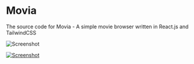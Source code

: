 # Movia
The source code for Movia - A simple movie browser written in React.js and TailwindCSS

![Screenshot](https://i.postimg.cc/vZdwZF9J/Screenshot-2025-06-10-000837.png)

[![Screenshot](https://i.ibb.co/4wc3F6Pd/Screenshot-2025-06-10-002930.png)
](https://i.ibb.co/4RBTsc78/Screenshot-2025-06-10-003345.png)
